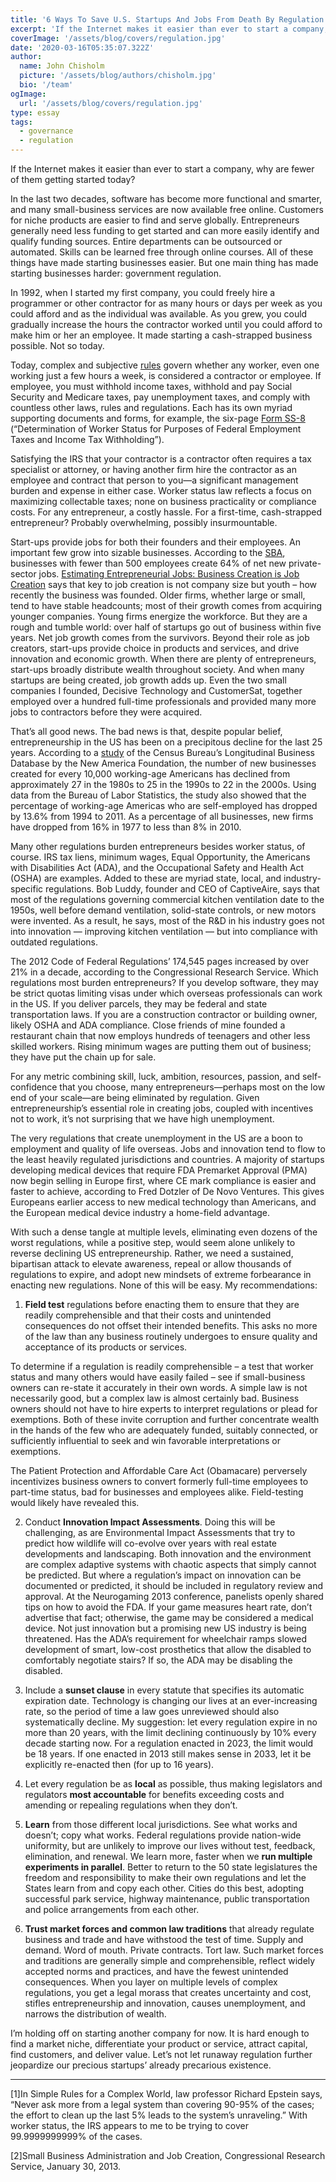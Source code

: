 ```yaml
---
title: '6 Ways To Save U.S. Startups And Jobs From Death By Regulation'
excerpt: 'If the Internet makes it easier than ever to start a company, why are fewer of them getting started today?'
coverImage: '/assets/blog/covers/regulation.jpg'
date: '2020-03-16T05:35:07.322Z'
author:
  name: John Chisholm
  picture: '/assets/blog/authors/chisholm.jpg'
  bio: '/team'
ogImage:
  url: '/assets/blog/covers/regulation.jpg'
type: essay
tags: 
  - governance
  - regulation
---
```


If the Internet makes it easier than ever to start a company, why are fewer of them getting started today?

In the last two decades, software has become more functional and smarter, and many small-business services are now available free online. Customers for niche products are easier to find and serve globally.  Entrepreneurs generally need less funding to get started and can more easily identify and qualify funding sources. Entire departments can be outsourced or automated. Skills can be learned free through online courses.  All of these things have made starting businesses easier.  But one main thing has made starting businesses harder: government regulation.

In 1992, when I started my first company, you could freely hire a programmer or other contractor for as many hours or days per week as you could afford and as the individual was available.  As you grew, you could gradually increase the hours the contractor worked until you could afford to make him or her an employee.  It made starting a cash-strapped business possible.  Not so today.

Today, complex and subjective [rules](http://www.irs.gov/Businesses/Small-Businesses-&-Self-Employed/Independent-Contractor-(Self-Employed)-or-Employee%3F) govern whether any worker, even one working just a few hours a week, is considered a contractor or employee.  If employee, you must withhold income taxes, withhold and pay Social Security and Medicare taxes, pay unemployment taxes, and comply with countless other laws, rules and regulations.  Each has its own myriad supporting documents and forms, for example, the six-page [Form SS-8](http://www.irs.gov/pub/irs-prior/fss8--2011.pdf) (“Determination of Worker Status for Purposes of Federal Employment Taxes and Income Tax Withholding”).

Satisfying the IRS that your contractor is a contractor often requires a tax specialist or attorney, or having another firm hire the contractor as an employee and contract that person to you—a significant management burden and expense in either case.  Worker status law reflects a focus on maximizing collectable taxes; none on business practicality or compliance costs. For any entrepreneur, a costly hassle.  For a first-time, cash-strapped entrepreneur?  Probably overwhelming, possibly insurmountable.

Start-ups provide jobs for both their founders and their employees.  An important few grow into sizable businesses.  According to the [SBA](http://www.sba.gov/sites/default/files/FAQ_Sept_2012.pdf), businesses with fewer than 500 employees create 64% of net new private-sector jobs. [Estimating Entrepreneurial Jobs: Business Creation is Job Creation](http://papers.ssrn.com/sol3/papers.cfm?abstract_id=1759548) says that key to job creation is not company size but youth – how recently the business was founded.  Older firms, whether large or small, tend to have stable headcounts; most of their growth comes from acquiring younger companies.  Young firms energize the workforce.  But they are a rough and tumble world: over half of startups go out of business within five years.  Net job growth comes from the survivors.  Beyond their role as job creators, start-ups provide choice in products and services, and drive innovation and economic growth.  When there are plenty of entrepreneurs, start-ups broadly distribute wealth throughout society.  And when many startups are being created, job growth adds up.  Even the two small companies I founded, Decisive Technology and CustomerSat, together employed over a hundred full-time professionals and provided many more jobs to contractors before they were acquired.

That’s all good news.  The bad news is that, despite popular belief, entrepreneurship in the US has been on a precipitous decline for the last 25 years.   According to a [study](http://newamerica.net/publications/policy/out_of_business) of the Census Bureau’s Longitudinal Business Database by the New America Foundation, the number of new businesses created for every 10,000 working-age Americans has declined from approximately 27 in the 1980s to 25 in the 1990s to 22 in the 2000s.  Using data from the Bureau of Labor Statistics, the study also showed that the percentage of working-age Americas who are self-employed has dropped by 13.6% from 1994 to 2011. As a percentage of all businesses, new firms have dropped from 16% in 1977 to less than 8% in 2010.

Many other regulations burden entrepreneurs besides worker status, of course. IRS tax liens, minimum wages, Equal Opportunity, the Americans with Disabilities Act (ADA), and the Occupational Safety and Health Act (OSHA) are examples. Added to these are myriad state, local, and industry-specific regulations. Bob Luddy, founder and CEO of CaptiveAire, says that most of the regulations governing commercial kitchen ventilation date to the 1950s, well before demand ventilation, solid-state controls, or new motors were invented.  As a result, he says, most of the R&D in his industry goes not into innovation — improving kitchen ventilation — but into compliance with outdated regulations.

The 2012 Code of Federal Regulations’ 174,545 pages increased by over 21% in a decade, according to the Congressional Research Service.  Which regulations most burden entrepreneurs? If you develop software, they may be strict quotas limiting visas under which overseas professionals can work in the US.   If you deliver parcels, they may be federal and state transportation laws.  If you are a construction contractor or building owner, likely OSHA and ADA compliance. Close friends of mine founded a restaurant chain that now employs hundreds of teenagers and other less skilled workers.  Rising minimum wages are putting them out of business; they have put the chain up for sale.

For any metric combining skill, luck, ambition, resources, passion, and self-confidence that you choose, many entrepreneurs—perhaps most on the low end of your scale—are being eliminated by regulation.  Given entrepreneurship’s essential role in creating jobs, coupled with incentives not to work, it’s not surprising that we have high unemployment.

The very regulations that create unemployment in the US are a boon to employment and quality of life overseas.  Jobs and innovation tend to flow to the least heavily regulated jurisdictions and countries. A majority of startups developing medical devices that require FDA Premarket Approval (PMA) now begin selling in Europe first, where CE mark compliance is easier and faster to achieve, according to Fred Dotzler of De Novo Ventures.  This gives Europeans earlier access to new medical technology than Americans, and the European medical device industry a home-field advantage.

With such a dense tangle at multiple levels, eliminating even dozens of the worst regulations, while a positive step, would seem alone unlikely to reverse declining US entrepreneurship.  Rather, we need a sustained, bipartisan attack to elevate awareness, repeal or allow thousands of regulations to expire, and adopt new mindsets of extreme forbearance in enacting new regulations.  None of this will be easy.  My recommendations:

1. **Field test** regulations before enacting them to ensure that they are readily comprehensible and that their costs and unintended consequences do not offset their intended benefits. This asks no more of the law than any business routinely undergoes to ensure quality and acceptance of its products or services.

To determine if a regulation is readily comprehensible – a test that worker status and many others would have easily failed – see if small-business owners can re-state it accurately in their own words.  A simple law is not necessarily good, but a complex law is almost certainly bad.  Business owners should not have to hire experts to interpret regulations or plead for exemptions.  Both of these invite corruption and further concentrate wealth in the hands of the few who are adequately funded, suitably connected, or sufficiently influential to seek and win favorable interpretations or exemptions.

The Patient Protection and Affordable Care Act (Obamacare) perversely incentivizes business owners to convert formerly full-time employees to part-time status, bad for businesses and employees alike.  Field-testing would likely have revealed this.

2.  Conduct **Innovation Impact Assessments**. Doing this will be challenging, as are Environmental Impact Assessments that try to predict how wildlife will co-evolve over years with real estate developments and landscaping.  Both innovation and the environment are complex adaptive systems with chaotic aspects that simply cannot be predicted.  But where a regulation’s impact on innovation can be documented or predicted, it should be included in regulatory review and approval.  At the Neurogaming 2013 conference, panelists openly shared tips on how to avoid the FDA.  If your game measures heart rate, don’t advertise that fact; otherwise, the game may be considered a medical device.  Not just innovation but a promising new US industry is being threatened.  Has the ADA’s requirement for wheelchair ramps slowed development of smart, low-cost prosthetics that allow the disabled to comfortably negotiate stairs?  If so, the ADA may be disabling the disabled.

3. Include a **sunset clause** in every statute that specifies its automatic expiration date.  Technology is changing our lives at an ever-increasing rate, so the period of time a law goes unreviewed should also systematically decline.  My suggestion: let every regulation expire in no more than 20 years, with the limit declining continuously by 10% every decade starting now.  For a regulation enacted in 2023, the limit would be 18 years.  If one enacted in 2013 still makes sense in 2033, let it be explicitly re-enacted then (for up to 16 years).

4. Let every regulation be as **local** as possible, thus making legislators and regulators **most accountable** for benefits exceeding costs and amending or repealing regulations when they don’t.

5. **Learn** from those different local jurisdictions.  See what works and doesn’t; copy what works.  Federal regulations provide nation-wide uniformity, but are unlikely to improve our lives without test, feedback, elimination, and renewal.  We learn more, faster when we **run multiple experiments in parallel**.  Better to return to the 50 state legislatures the freedom and responsibility to make their own regulations and let the States learn from and copy each other.  Cities do this best, adopting successful park service, highway maintenance, public transportation and police arrangements from each other.

6. **Trust market forces and common law traditions** that already regulate business and trade and have withstood the test of time. Supply and demand. Word of mouth. Private contracts. Tort law. Such market forces and traditions are generally simple and comprehensible, reflect widely accepted norms and practices, and have the fewest unintended consequences. When you layer on multiple levels of complex regulations, you get a legal morass that creates uncertainty and cost, stifles entrepreneurship and innovation, causes unemployment, and narrows the distribution of wealth.

I’m holding off on starting another company for now.  It is hard enough to find a market niche, differentiate your product or service, attract capital, find customers, and deliver value.  Let’s not let runaway regulation further jeopardize our precious startups’ already precarious existence.

******

[1]In Simple Rules for a Complex World, law professor Richard Epstein says,  “Never ask more from a legal system than covering 90-95% of the cases; the effort to clean up the last 5% leads to the system’s unraveling.” With worker status, the IRS appears to me to be trying to cover 99.9999999999% of the cases.

[2]Small Business Administration and Job Creation, Congressional Research Service, January 30, 2013.